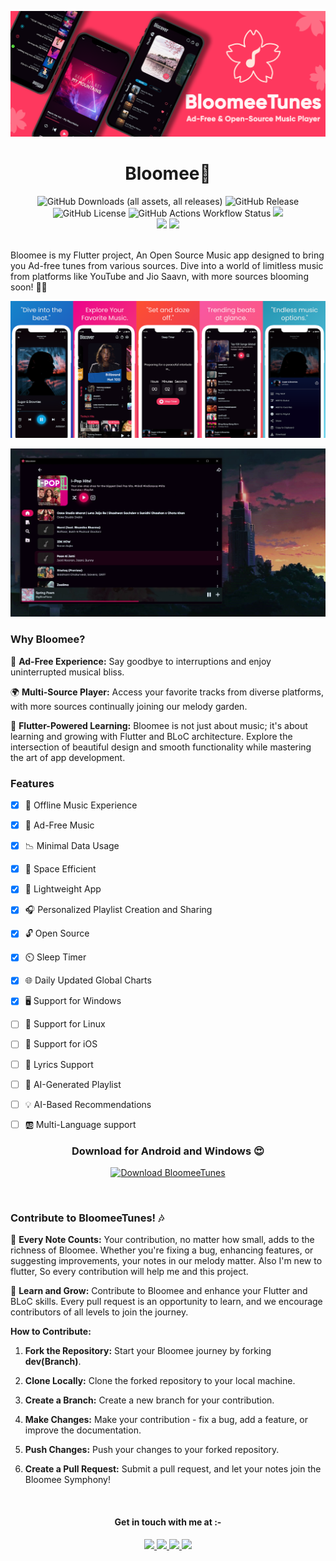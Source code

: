  ![BloomeeTunes](./assets/icons/bloomeetunes_new_banner.png)
**<h1 align=center>Bloomee🌸</h1>**
<p align="center"><img alt="GitHub Downloads (all assets, all releases)" src="https://img.shields.io/github/downloads/HemantKArya/BloomeeTunes/total?style=for-the-badge" >
<img alt="GitHub Release" src="https://img.shields.io/github/v/release/HemantKArya/BloomeeTunes?display_name=release&style=for-the-badge&color=f01d7c" >
<img alt="GitHub License" src="https://img.shields.io/github/license/HemantKArya/BloomeeTunes?style=for-the-badge&color=1881cc" > <img alt="GitHub Actions Workflow Status" src="https://img.shields.io/github/actions/workflow/status/HemantKArya/BloomeeTunes/checkout.yml?style=for-the-badge" > <img src=https://img.shields.io/badge/Flutter-02569B?style=for-the-badge&logo=flutter&logoColor=white /><br><img src=https://img.shields.io/badge/Windows-0078D6?style=for-the-badge&logo=windows&logoColor=white > <img src=https://img.shields.io/badge/Android-3DDC84?style=for-the-badge&logo=android&logoColor=white />


</p>
<br>
Bloomee is my Flutter project, An Open Source Music app designed to bring you Ad-free tunes from various sources. Dive into a world of limitless music from platforms like YouTube and Jio Saavn, with more sources blooming soon! 🌼🎵

![BloomeeTunesScrnShots](./assets/icons/banner2BloomeScrnShot.png)

![BloomeeDesktop](./assets/icons/desktop_scrn.png)

### **Why Bloomee?**

🌟 **Ad-Free Experience:** Say goodbye to interruptions and enjoy uninterrupted musical bliss.

🌍 **Multi-Source Player:** Access your favorite tracks from diverse platforms, with more sources continually joining our melody garden.

🚀 **Flutter-Powered Learning:** Bloomee is not just about music; it's about learning and growing with Flutter and BLoC architecture. Explore the intersection of beautiful design and smooth functionality while mastering the art of app development.

### **Features**
- [x] 🎵 Offline Music Experience
- [x] 🚫 Ad-Free Music
- [x] 📉 Minimal Data Usage
- [x] 💾 Space Efficient
- [x] 🏃 Lightweight App
- [x] 🎧 Personalized Playlist Creation and Sharing
- [x] 🔓 Open Source
- [x] ⏲️ Sleep Timer
- [x] 🌐 Daily Updated Global Charts
- [x] 🖥️ Support for Windows
- [ ] 🐧 Support for Linux
- [ ] 🍏 Support for iOS
- [ ] 📝 Lyrics Support
- [ ] 🎼 AI-Generated Playlist
- [ ] 💡 AI-Based Recommendations
- [ ] 🆎 Multi-Language support



<h3 align=center>Download for Android and Windows 😍</h3>
<p align="center">
<a href="https://sourceforge.net/projects/bloomee/files/latest/download"><img alt="Download BloomeeTunes" src="https://a.fsdn.com/con/app/sf-download-button" width=272 height=44 srcset="https://a.fsdn.com/con/app/sf-download-button?button_size=2x 2x"></a></p>
</br>


### **Contribute to BloomeeTunes! 🎶**

🌱 **Every Note Counts:** Your contribution, no matter how small, adds to the richness of Bloomee. Whether you're fixing a bug, enhancing features, or suggesting improvements, your notes in our melody matter. Also I'm new to flutter, So every contribution will help me and this project.

🚀 **Learn and Grow:** Contribute to Bloomee and enhance your Flutter and BLoC skills. Every pull request is an opportunity to learn, and we encourage contributors of all levels to join the journey.

**How to Contribute:**

1. **Fork the Repository:** Start your Bloomee journey by forking **dev(Branch)**.

2. **Clone Locally:** Clone the forked repository to your local machine.

3. **Create a Branch:** Create a new branch for your contribution.

4. **Make Changes:** Make your contribution - fix a bug, add a feature, or improve the documentation.

5. **Push Changes:** Push your changes to your forked repository.

6. **Create a Pull Request:** Submit a pull request, and let your notes join the Bloomee Symphony!

</br>

<h4 align=center>Get in touch with me at :-</h4>
<p align=center>
<a href=https://www.linkedin.com/in/iamhemantindia/>
<img src=https://img.shields.io/badge/LinkedIn-0077B5?style=for-the-badge&logo=linkedin&logoColor=white/>
</a> <a href=https://instagram.com/iamhemantindia/>
<img src=https://img.shields.io/badge/Instagram-E4405F?style=for-the-badge&logo=instagram&logoColor=white/>
</a>
<a href=https://x.com/iamhemantindia/>
<img src=https://img.shields.io/badge/X-000000?style=for-the-badge&logo=x&logoColor=white/>
</a>
<a href=mailto:iamhemantindia@protonmail.com/>
<img src=https://img.shields.io/badge/proton%20mail-6D4AFF?style=for-the-badge&logo=protonmail&logoColor=white/>
</a>
</p>